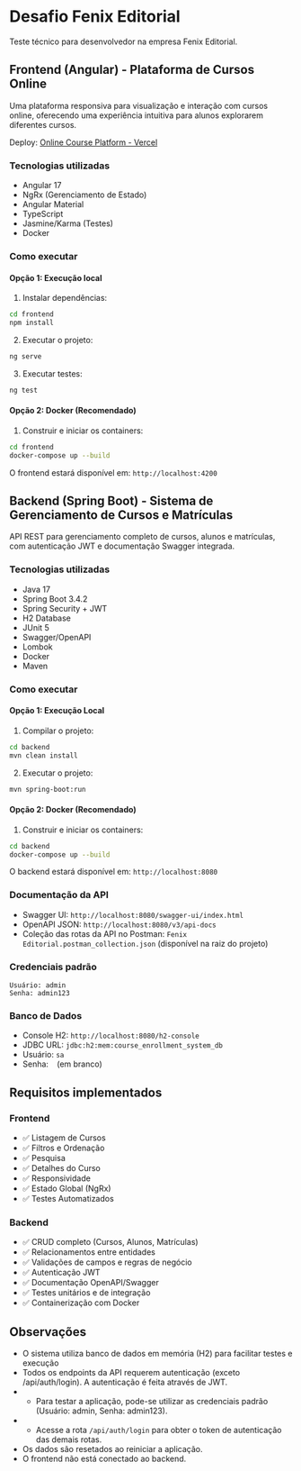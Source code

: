 # Desafio Fenix Editorial

Teste técnico para desenvolvedor na empresa Fenix Editorial.

## Frontend (Angular) - Plataforma de Cursos Online

Uma plataforma responsiva para visualização e interação com cursos online, oferecendo uma experiência intuitiva para alunos explorarem diferentes cursos.

Deploy: [Online Course Platform - Vercel](https://onlinecourseplatform-gamma.vercel.app/courses)

### Tecnologias utilizadas
- Angular 17
- NgRx (Gerenciamento de Estado)
- Angular Material
- TypeScript
- Jasmine/Karma (Testes)
- Docker

### Como executar

#### Opção 1: Execução local

1. Instalar dependências:
```bash
cd frontend
npm install
```

2. Executar o projeto:
```bash
ng serve
```

3. Executar testes:
```bash
ng test
```

#### Opção 2: Docker (Recomendado)

1. Construir e iniciar os containers:
```bash
cd frontend
docker-compose up --build
```

O frontend estará disponível em: `http://localhost:4200`

## Backend (Spring Boot) - Sistema de Gerenciamento de Cursos e Matrículas

API REST para gerenciamento completo de cursos, alunos e matrículas, com autenticação JWT e documentação Swagger integrada.

### Tecnologias utilizadas
- Java 17
- Spring Boot 3.4.2
- Spring Security + JWT
- H2 Database
- JUnit 5
- Swagger/OpenAPI
- Lombok
- Docker
- Maven

### Como executar

#### Opção 1: Execução Local

1. Compilar o projeto:
```bash
cd backend
mvn clean install
```

2. Executar o projeto:
```bash
mvn spring-boot:run
```

#### Opção 2: Docker (Recomendado)

1. Construir e iniciar os containers:
```bash
cd backend
docker-compose up --build
```

O backend estará disponível em: `http://localhost:8080`

### Documentação da API
- Swagger UI: `http://localhost:8080/swagger-ui/index.html`
- OpenAPI JSON: `http://localhost:8080/v3/api-docs`
- Coleção das rotas da API no Postman: `Fenix Editorial.postman_collection.json` (disponível na raiz do projeto)

### Credenciais padrão
```
Usuário: admin
Senha: admin123
```

### Banco de Dados
- Console H2: `http://localhost:8080/h2-console`
- JDBC URL: `jdbc:h2:mem:course_enrollment_system_db`
- Usuário: `sa`
- Senha: ` ` (em branco)

## Requisitos implementados

### Frontend
- ✅ Listagem de Cursos
- ✅ Filtros e Ordenação
- ✅ Pesquisa
- ✅ Detalhes do Curso
- ✅ Responsividade
- ✅ Estado Global (NgRx)
- ✅ Testes Automatizados

### Backend
- ✅ CRUD completo (Cursos, Alunos, Matrículas)
- ✅ Relacionamentos entre entidades
- ✅ Validações de campos e regras de negócio
- ✅ Autenticação JWT
- ✅ Documentação OpenAPI/Swagger
- ✅ Testes unitários e de integração
- ✅ Containerização com Docker

## Observações
- O sistema utiliza banco de dados em memória (H2) para facilitar testes e execução
- Todos os endpoints da API requerem autenticação (exceto /api/auth/login). A autenticação é feita através de JWT. 
- - Para testar a aplicação, pode-se utilizar as credenciais padrão (Usuário: admin, Senha: admin123). 
- - Acesse a rota `/api/auth/login` para obter o token de autenticação das demais rotas.
- Os dados são resetados ao reiniciar a aplicação.
- O frontend não está conectado ao backend.
